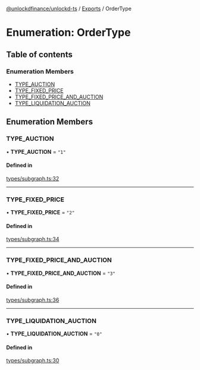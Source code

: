 [@unlockdfinance/unlockd-ts](../README.md) / [Exports](../modules.md) / OrderType

# Enumeration: OrderType

## Table of contents

### Enumeration Members

- [TYPE\_AUCTION](OrderType.md#type_auction)
- [TYPE\_FIXED\_PRICE](OrderType.md#type_fixed_price)
- [TYPE\_FIXED\_PRICE\_AND\_AUCTION](OrderType.md#type_fixed_price_and_auction)
- [TYPE\_LIQUIDATION\_AUCTION](OrderType.md#type_liquidation_auction)

## Enumeration Members

### TYPE\_AUCTION

• **TYPE\_AUCTION** = ``"1"``

#### Defined in

[types/subgraph.ts:32](https://github.com/UnlockdFinance/unlockd-ts/blob/d0ac72d/src/types/subgraph.ts#L32)

___

### TYPE\_FIXED\_PRICE

• **TYPE\_FIXED\_PRICE** = ``"2"``

#### Defined in

[types/subgraph.ts:34](https://github.com/UnlockdFinance/unlockd-ts/blob/d0ac72d/src/types/subgraph.ts#L34)

___

### TYPE\_FIXED\_PRICE\_AND\_AUCTION

• **TYPE\_FIXED\_PRICE\_AND\_AUCTION** = ``"3"``

#### Defined in

[types/subgraph.ts:36](https://github.com/UnlockdFinance/unlockd-ts/blob/d0ac72d/src/types/subgraph.ts#L36)

___

### TYPE\_LIQUIDATION\_AUCTION

• **TYPE\_LIQUIDATION\_AUCTION** = ``"0"``

#### Defined in

[types/subgraph.ts:30](https://github.com/UnlockdFinance/unlockd-ts/blob/d0ac72d/src/types/subgraph.ts#L30)
